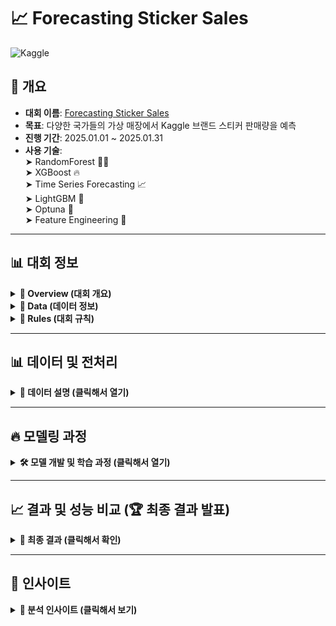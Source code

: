 # 📈 Forecasting Sticker Sales

![Kaggle](https://img.shields.io/badge/Kaggle-Competition-blue?style=flat&logo=kaggle)

## 📌 개요
- **대회 이름**: [Forecasting Sticker Sales](https://www.kaggle.com/competitions/playground-series-s5e1/overview)  
- **목표**: 다양한 국가들의 가상 매장에서 Kaggle 브랜드 스티커 판매량을 예측  
- **진행 기간**: 2025.01.01 ~ 2025.01.31  
- **사용 기술**:  
  ➤ RandomForest 🌳🦌  <br>
  ➤ XGBoost 🔥  <br>
  ➤ Time Series Forecasting 📈  <br>
  ➤ LightGBM 🌟  <br>
  ➤ Optuna 🍣  <br>
  ➤ Feature Engineering 🔧  

---

## 📊 대회 정보
<details>
  <summary><b>📌 Overview (대회 개요)</b></summary>

  - **목적**: 머신러닝을 활용하여 시계열 데이터 기반으로 스티커 판매량 예측  
  - **평가 방식**: `MAPE (Mean Absolute Percentage Error)`
  - **제출 형식**: 날짜별로 각 제품의 예상 판매량 제출  

  🔗 **[대회 페이지 바로가기](https://www.kaggle.com/competitions/playground-series-s5e1/overview)**
</details>

<details>
  <summary><b>📂 Data (데이터 정보)</b></summary>

  - **데이터 개요**  
  이 데이터 세트는 가상의 Kaggle 브랜드 스티커 판매 기록을 포함하고 있으며, 주말 및 휴일 효과, 계절성 등 실제 데이터에서 볼 수 있는 다양한 패턴을 반영합니다.  

  - **파일 설명**  
    - `train.csv`: 날짜-국가-매장-품목 조합에 대한 판매 데이터를 포함하는 학습 데이터셋  
    - `test.csv`: 예측해야 하는 테스트 데이터셋 (각 날짜-국가-매장-아이템 조합에 대한 판매량 예측)  
    - `sample_submission.csv`: 올바른 제출 형식의 샘플 파일
  - **주요 컬럼**:
    - `date`: 날짜  
    - `country`: 국가  
    - `store`: 매장 ID  
    - `product`: 제품 ID  
    - `sales`: 판매량 (타겟 변수)  

  🔗 **[데이터 페이지 바로가기](https://www.kaggle.com/competitions/playground-series-s5e1/data)**
</details>

<details>
  <summary><b>📜 Rules (대회 규칙)</b></summary>

  - **허용된 기술**: 어떤 모델이든 사용 가능 (딥러닝, 머신러닝 등)  
  - **외부 데이터**: 사용 금지  
  - **제출 제한**: 하루 최대 5회 제출 가능  
  - **최종 평가 기준**: 공개 리더보드(50%) + 비공개 리더보드(50%)  

  🔗 **[규칙 페이지 바로가기](https://www.kaggle.com/competitions/playground-series-s5e1/rules)**
</details>

---

## 📊 데이터 및 전처리
<details>
  <summary><b>📂 데이터 설명 (클릭해서 열기)</b></summary>

  - **주말 효과**: 주중보다 주말에 판매량이 증가하는 패턴이 존재  
  - **휴일 효과**: 특정 국가별 공휴일에는 판매량이 급증 또는 급감  
  - **계절성 패턴**: 연말연시, 명절 등 특정 기간에 판매량 증가  
  - **요일별 판매 경향**: 주초(월요일)보다 주말(금~일) 판매량이 높음  
  - **매장별 특성 차이**: 동일한 국가에서도 매장별로 판매량 차이가 있음  
  - **제품별 인기도 차이**: 특정 제품이 국가 또는 매장별로 더 많이 판매됨
  - **결측치 처리**: 모든 결측치는 `0`으로 대체  

</details>

---

## 🔥 모델링 과정
<details>
  <summary><b>🛠 모델 개발 및 학습 과정 (클릭해서 열기)</b></summary>

  - **사용한 모델**: RandomForest, XGBoost, LightGBM 
  - **하이퍼파라미터 튜닝**:
    - RandomForest: `n_estimators=100, random_state=42`
    - Optuna 
    - LightGBM: `learning_rate=0.05, max_depth=7`  
  - **교차 검증 전략**: TimeSeriesSplit 적용  

</details>

---

## 📈 결과 및 성능 비교 (🏆 최종 결과 발표)
<details>
  <summary><b>📢 최종 결과 (클릭해서 확인)</b></summary>

  🎉 **최종 수상자 발표!** 🎉  

  | Rank  | Team Name       | Model                                      | Score   |
  |-------|---------------|------------------------------------------|---------|
  | 🏆 1st  | **SmileKim**  | `RandomForestRegressor(n_estimators=100, random_state=42)` | **0.18079** |
  | 🥈 2nd  | **y10.05b**  | `XGBRegressor + Optuna (Hyperparameter Tuning)` | **0.38940** |
  | 🥉 3rd  | **K2yoon(omit)** | `🥹 LightGBM + Feature 🥹`                    | **0.85486** |

</details>


---

## 🚀 인사이트
<details>
  <summary><b>📌 분석 인사이트 (클릭해서 보기)</b></summary>

  - **주요 인사이트**:  
    - 요일별 판매량 차이가 큼 (주말 판매량 증가)  
    - 국가별로 시계열 패턴이 다름  

</details>


